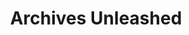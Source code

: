 ---
git: https://github.com/archivesunleashed
logohandle: archivesunleashed
slack: http://slack.archivesunleashed.org/
sort: archivesunleashed
title: Archives Unleashed
twitter: https://x.com/unleasharchives
website: https://archivesunleashed.org/
---